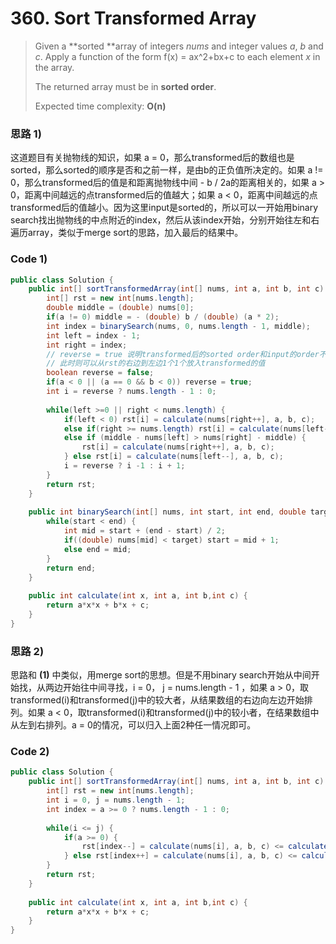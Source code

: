 # 360. Sort Transformed Array

> Given a **sorted **array of integers _nums_ and integer values _a_, _b_ and _c_. Apply a function of the form f\(x\) = ax^2+bx+c to each element _x_ in the array.
>
> The returned array must be in **sorted order**.
>
> Expected time complexity: **O\(n\)**

### 思路 1\)

这道题目有关抛物线的知识，如果 a = 0，那么transformed后的数组也是sorted，那么sorted的顺序是否和之前一样，是由b的正负值所决定的。如果 a != 0，那么transformed后的值是和距离抛物线中间 - b / 2a的距离相关的，如果 a &gt; 0，距离中间越远的点transformed后的值越大；如果 a &lt; 0，距离中间越远的点transformed后的值越小。因为这里input是sorted的，所以可以一开始用binary search找出抛物线的中点附近的index，然后从该index开始，分别开始往左和右遍历array，类似于merge sort的思路，加入最后的结果中。 

### Code 1\)

```java
public class Solution {
    public int[] sortTransformedArray(int[] nums, int a, int b, int c) {
        int[] rst = new int[nums.length];
        double middle = (double) nums[0];
        if(a != 0) middle = - (double) b / (double) (a * 2);
        int index = binarySearch(nums, 0, nums.length - 1, middle);
        int left = index - 1;
        int right = index;
        // reverse = true 说明transformed后的sorted order和input的order不同
        // 此时则可以从rst的右边到左边1个1个放入transformed的值
        boolean reverse = false;
        if(a < 0 || (a == 0 && b < 0)) reverse = true;
        int i = reverse ? nums.length - 1 : 0;
        
        while(left >=0 || right < nums.length) {
            if(left < 0) rst[i] = calculate(nums[right++], a, b, c);
            else if(right >= nums.length) rst[i] = calculate(nums[left--], a, b, c);
            else if (middle - nums[left] > nums[right] - middle) {
                rst[i] = calculate(nums[right++], a, b, c);
            } else rst[i] = calculate(nums[left--], a, b, c);
            i = reverse ? i -1 : i + 1;
        }
        return rst;
    }
    
    public int binarySearch(int[] nums, int start, int end, double target) {
        while(start < end) {
            int mid = start + (end - start) / 2;
            if((double) nums[mid] < target) start = mid + 1;
            else end = mid;
        }
        return end;
    }
    
    public int calculate(int x, int a, int b,int c) {
        return a*x*x + b*x + c;
    }
}
```

### 思路 2\)

思路和 **\(1\)** 中类似，用merge sort的思想。但是不用binary search开始从中间开始找，从两边开始往中间寻找，i = 0， j = nums.length - 1 ，如果 a &gt; 0，取transformed\(i\)和transformed\(j\)中的较大者，从结果数组的右边向左边开始排列。如果 a &lt; 0，取transformed\(i\)和transformed\(j\)中的较小者，在结果数组中从左到右排列。a = 0的情况，可以归入上面2种任一情况即可。

### Code 2\)

```java
public class Solution {
    public int[] sortTransformedArray(int[] nums, int a, int b, int c) {
        int[] rst = new int[nums.length];
        int i = 0, j = nums.length - 1;
        int index = a >= 0 ? nums.length - 1 : 0;
        
        while(i <= j) {
            if(a >= 0) {
                rst[index--] = calculate(nums[i], a, b, c) <= calculate(nums[j], a, b, c) ? calculate(nums[j--], a, b, c) : calculate(nums[i++], a, b, c);
            } else rst[index++] = calculate(nums[i], a, b, c) <= calculate(nums[j], a, b, c) ? calculate(nums[i++], a, b, c) : calculate(nums[j--], a, b, c);
        }
        return rst;
    }
    
    public int calculate(int x, int a, int b,int c) {
        return a*x*x + b*x + c;
    }
}
```



